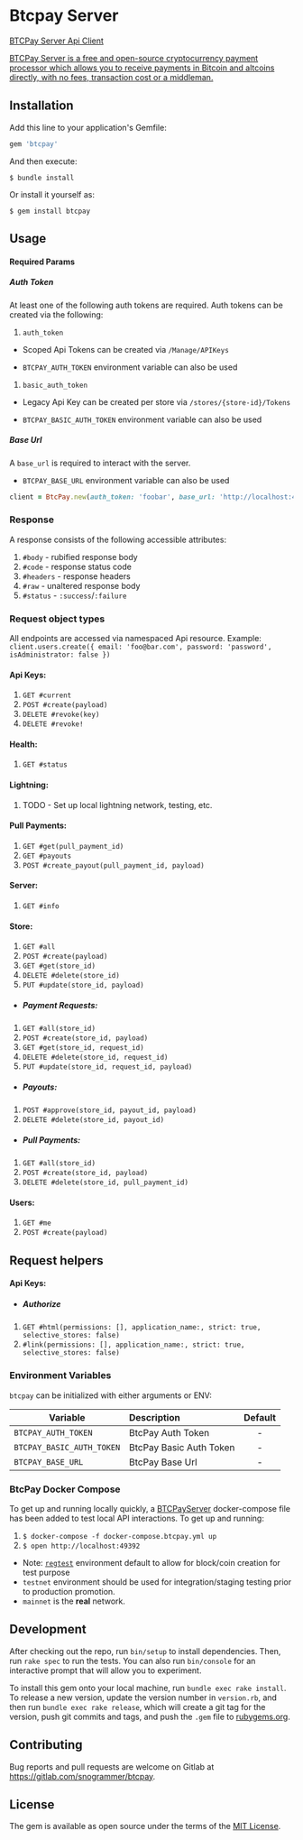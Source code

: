 # Btcpay Server

[BTCPay Server Api Client](https://btcpayserver.org/)

[BTCPay Server is a free and open-source cryptocurrency payment processor which allows you to receive payments in Bitcoin and altcoins directly, with no fees, transaction cost or a middleman.](https://docs.btcpayserver.org/API/Greenfield/v1/)

## Installation

Add this line to your application's Gemfile:

```ruby
gem 'btcpay'
```

And then execute:

    $ bundle install

Or install it yourself as:

    $ gem install btcpay

## Usage

#### Required Params

##### Auth Token

At least one of the following auth tokens are required. Auth tokens can be created via the following:

1. `auth_token`

  - Scoped Api Tokens can be created via `/Manage/APIKeys`

  - `BTCPAY_AUTH_TOKEN` environment variable can also be used

1. `basic_auth_token`

  - Legacy Api Key can be created per store via `/stores/{store-id}/Tokens`

  - `BTCPAY_BASIC_AUTH_TOKEN` environment variable can also be used

##### Base Url

A `base_url` is required to interact with the server.
  - `BTCPAY_BASE_URL` environment variable can also be used

```ruby
client = BtcPay.new(auth_token: 'foobar', base_url: 'http://localhost:49392')
```

### Response

A response consists of the following accessible attributes:

1. `#body` - rubified response body
1. `#code` - response status code
1. `#headers` - response headers
1. `#raw` - unaltered response body
1. `#status` - `:success`/`:failure`

### Request object types

All endpoints are accessed via namespaced Api resource. Example: `client.users.create({ email: 'foo@bar.com', password: 'password', isAdministrator: false })`

#### Api Keys:

1. `GET #current`
1. `POST #create(payload)`
1. `DELETE #revoke(key)`
1. `DELETE #revoke!`

#### Health:

1. `GET #status`

#### Lightning:

1. TODO - Set up local lightning network, testing, etc.

#### Pull Payments:

1. `GET #get(pull_payment_id)`
1. `GET #payouts`
1. `POST #create_payout(pull_payment_id, payload)`

#### Server:

1. `GET #info`

#### Store:

1. `GET #all`
1. `POST #create(payload)`
1. `GET #get(store_id)`
1. `DELETE #delete(store_id)`
1. `PUT #update(store_id, payload)`

- ##### Payment Requests:

1. `GET #all(store_id)`
1. `POST #create(store_id, payload)`
1. `GET #get(store_id, request_id)`
1. `DELETE #delete(store_id, request_id)`
1. `PUT #update(store_id, request_id, payload)`

- ##### Payouts:

1. `POST #approve(store_id, payout_id, payload)`
1. `DELETE #delete(store_id, payout_id)`

- ##### Pull Payments:

1. `GET #all(store_id)`
1. `POST #create(store_id, payload)`
1. `DELETE #delete(store_id, pull_payment_id)`

#### Users:

1. `GET #me`
1. `POST #create(payload)`

## Request helpers

#### Api Keys:

- ##### Authorize

1. `GET #html(permissions: [], application_name:, strict: true, selective_stores: false)`
1. `#link(permissions: [], application_name:, strict: true, selective_stores: false)`

### Environment Variables

`btcpay` can be initialized with either arguments or ENV:

| Variable                  |  Description            | Default  |
| --------------------------|:------------------------|:--------:|
| `BTCPAY_AUTH_TOKEN`       | BtcPay Auth Token       |    -     |
| `BTCPAY_BASIC_AUTH_TOKEN` | BtcPay Basic Auth Token |    -     |
| `BTCPAY_BASE_URL`         | BtcPay Base Url         |    -     |

### BtcPay Docker Compose

To get up and running locally quickly, a [BTCPayServer]((https://docs.btcpayserver.org/)) docker-compose file has been added to test local API interactions. To get up and running:

1. `$ docker-compose -f docker-compose.btcpay.yml up`
1. `$ open http://localhost:49392`
  - Note: [`regtest`](https://bisq.network/blog/how-to-set-up-bitcoin-regtest/) environment default to allow for block/coin creation for test purpose
  - `testnet` environment should be used for integration/staging testing prior to production promotion.
  - `mainnet` is the **real** network.

## Development

After checking out the repo, run `bin/setup` to install dependencies. Then, run `rake spec` to run the tests. You can also run `bin/console` for an interactive prompt that will allow you to experiment.

To install this gem onto your local machine, run `bundle exec rake install`. To release a new version, update the version number in `version.rb`, and then run `bundle exec rake release`, which will create a git tag for the version, push git commits and tags, and push the `.gem` file to [rubygems.org](https://rubygems.org).

## Contributing

Bug reports and pull requests are welcome on Gitlab at https://gitlab.com/snogrammer/btcpay.


## License

The gem is available as open source under the terms of the [MIT License](https://opensource.org/licenses/MIT).
